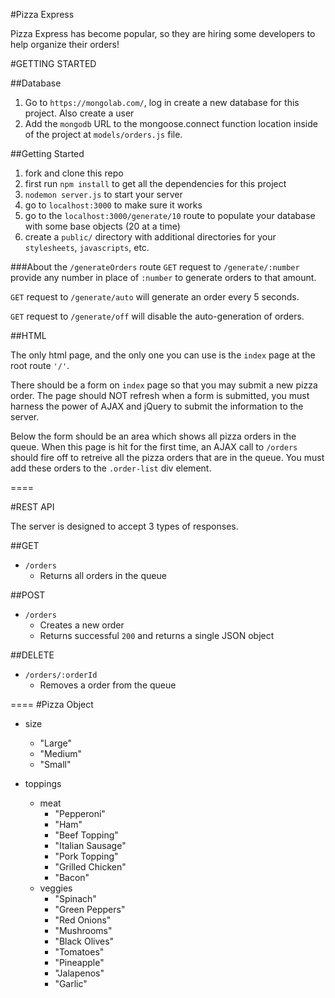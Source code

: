 #Pizza Express

Pizza Express has become popular, so they are hiring some developers to help organize their orders!

#GETTING STARTED

##Database
1. Go to `https://mongolab.com/`, log in create a new database for this project. Also create a user
2. Add the `mongodb` URL to the mongoose.connect function location inside of the project at `models/orders.js` file.

##Getting Started
1. fork and clone this repo
2. first run `npm install` to get all the dependencies for this project
3. `nodemon server.js` to start your server
4. go to `localhost:3000` to make sure it works
5. go to the `localhost:3000/generate/10` route to populate your database with some base objects (20 at a time)
6. create a `public/` directory with additional directories for your `stylesheets`, `javascripts`, etc.

###About the `/generateOrders` route
`GET` request to `/generate/:number` provide any number in place of `:number` to generate orders to that amount.

`GET` request to `/generate/auto` will generate an order every 5 seconds.

`GET` request to `/generate/off` will disable the auto-generation of orders.

##HTML

The only html page, and the only one you can use is the `index` page at the root route `'/'`.

There should be a form on `index` page so that you may submit a new pizza order. The page should NOT refresh when a form is submitted, you must harness the power of AJAX and jQuery to submit the information to the server.

Below the form should be an area which shows all pizza orders in the queue. When this page is hit for the first time, an AJAX call to `/orders` should fire off to retreive all the pizza orders that are in the queue. You must add these orders to the `.order-list` div element.

====

#REST API

The server is designed to accept 3 types of responses.

##GET

- `/orders`
  - Returns all orders in the queue


##POST

- `/orders`
  - Creates a new order
  - Returns successful `200` and returns a single JSON object

##DELETE

- `/orders/:orderId`
  - Removes a order from the queue

====
#Pizza Object

- size
  - "Large"
  - "Medium"
  - "Small"

- toppings
  - meat
    - "Pepperoni"
    - "Ham"
    - "Beef Topping"
    - "Italian Sausage"
    - "Pork Topping"
    - "Grilled Chicken"
    - "Bacon"
  - veggies
    - "Spinach"
    - "Green Peppers"
    - "Red Onions"
    - "Mushrooms"
    - "Black Olives"
    - "Tomatoes"
    - "Pineapple"
    - "Jalapenos"
    - "Garlic"
